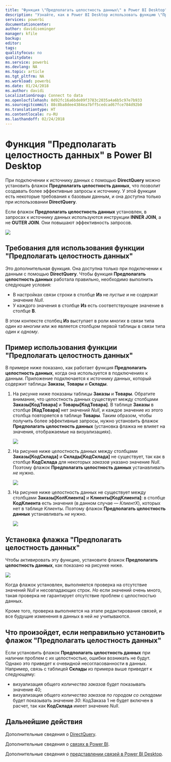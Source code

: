 ```yaml
---
title: "Функция \"Предполагать целостность данных\" в Power BI Desktop"
description: "Узнайте, как в Power BI Desktop использовать функцию \"Предполагать целостность данных\" с помощью DirectQuery."
services: powerbi
documentationcenter: 
author: davidiseminger
manager: kfile
backup: 
editor: 
tags: 
qualityfocus: no
qualitydate: 
ms.service: powerbi
ms.devlang: NA
ms.topic: article
ms.tgt_pltfrm: NA
ms.workload: powerbi
ms.date: 01/24/2018
ms.author: davidi
LocalizationGroup: Connect to data
ms.openlocfilehash: 0d92fc16a6bde09f3783c2035a4a6b5c97e7b933
ms.sourcegitcommit: 88c8ba8dee4384ea7bff5cedcad67fce784d92b0
ms.translationtype: HT
ms.contentlocale: ru-RU
ms.lasthandoff: 02/24/2018
---
```

# <a name="assume-referential-integrity-settings-in-power-bi-desktop"></a>Функция "Предполагать целостность данных" в Power BI Desktop
При подключении к источнику данных с помощью **DirectQuery** можно установить флажок **Предполагать целостность данных**, что позволит создавать более эффективные запросы к источнику. У этой функции есть некоторые требования к базовым данным, и она доступна только при использовании **DirectQuery**.

Если флажок **Предполагать целостность данных** установлен, в запросах к источнику данных используются инструкции **INNER JOIN**, а не **OUTER JOIN**. Они повышают эффективность запросов.

![](media/desktop-assume-referential-integrity/assume-referential-integrity_1.png)

## <a name="requirements-for-using-assume-referential-integrity"></a>Требования для использования функции "Предполагать целостность данных"
Это дополнительная функция. Она доступна только при подключении к данным с помощью **DirectQuery**. Чтобы функция **Предполагать целостность данных** работала правильно, необходимо выполнить следующие условия:

* В настройках связи строки в столбце **Из** не *пустые* и не содержат значение *Null*.
* У каждого значения в столбце **Из** есть соответствующее значение в столбце **В**.

В этом контексте столбец **Из** выступает в роли *многих* в связи типа *один ко многим* или же является столбцом первой таблицы в связи типа *один к одному*.

## <a name="example-of-using-assume-referential-integrity"></a>Пример использования функции "Предполагать целостность данных"
В примере ниже показано, как работает функция **Предполагать целостность данных**, когда она используется в подключениях к данным. Приложение подключается к источнику данных, который содержит таблицы **Заказы**, **Товары** и **Склады**.

1. На рисунке ниже показаны таблицы **Заказы** и **Товары**. Обратите внимание, что целостность данных существует между столбцами **Заказы[КодТовара]** и **Товары[КодТовара]**. В таблице **Заказы** в столбце **[КодТовара]** нет значений *Null*, и каждое значение из этого столбца повторяется в таблице **Товары**. Таким образом, чтобы получить более эффективные запросы, нужно установить флажок **Предполагать целостность данных** (установка флажка не влияет на значения, отображаемые на визуализациях).
   
   ![](media/desktop-assume-referential-integrity/assume-referential-integrity_2.png)
2. На рисунке ниже целостность данных между столбцами **Заказы[КодСклада]** и **Склады[КодСклада]** не существует, так как в столбце **КодСклада** для некоторых *заказов* указано значение *Null*. Поэтому флажок **Предполагать целостность данных** устанавливать *не* нужно.
   
   ![](media/desktop-assume-referential-integrity/assume-referential-integrity_3.png)
3. На рисунке ниже целостность данных не существует между столбцами **Заказы[КолКлиента]** и **Клиенты[КодКлиента]**: в столбце **КодКлиента** есть значения (в данном случае — *КлиентX*), которых нет в таблице *Клиенты*. Поэтому флажок **Предполагать целостность данных** устанавливать *не* нужно.
   
   ![](media/desktop-assume-referential-integrity/assume-referential-integrity_4.png)

## <a name="setting-assume-referential-integrity"></a>Установка флажка "Предполагать целостность данных"
Чтобы активировать эту функцию, установите флажок **Предполагать целостность данных**, как показано на рисунке ниже.

![](media/desktop-assume-referential-integrity/assume-referential-integrity_1.png)

Когда флажок установлен, выполняется проверка на отсутствие значений *Null* и несовпадающих строк. *Но* если значений очень много, такая проверка не гарантирует отсутствие проблем с целостностью данных.

Кроме того, проверка выполняется на этапе редактирования связей, и все будущие изменения в данных в ней *не* учитываются.

## <a name="what-happens-if-you-incorrectly-set-assume-referential-integrity"></a>Что произойдет, если неправильно установить флажок "Предполагать целостность данных"
Если установить флажок **Предполагать целостность данных** при наличии проблем с их целостностью, ошибки возникать не будут. Однако это приведет к очевидной несогласованности в данных. Например, связь с таблицей **Склады** из примера выше приведет к следующему:

* визуализация общего *количества заказов* будет показывать значение 40;
* визуализация общего *количества заказов по городам со складами* будет показывать значение *30*: КодЗаказа 1 не будет включен в расчет, так как **КодСклада** имеет значение *Null*.

## <a name="next-steps"></a>Дальнейшие действия
Дополнительные сведения о [DirectQuery](desktop-use-directquery.md).

Дополнительные сведения о [связях в Power BI](desktop-create-and-manage-relationships.md).

Дополнительные сведения о [представлении связей в Power BI Desktop](desktop-relationship-view.md).

